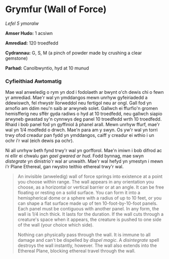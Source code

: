 # Grymfur (Wall of Force)

*Lefel 5 ymoralw*

**Amser Hudo:** 1 acsiwn

**Amrediad:** 120 troedfedd

**Cydrannau:** G, S, M (a pinch of powder made by crushing a clear gemstone)

**Parhad:** Canolbwyntio, hyd at 10  munud

### Cyfieithiad Awtomatig

Mae wal anweledig o rym yn dod i fodolaeth ar bwynt o'ch dewis chi o fewn yr amrediad. Mae'r wal yn ymddangos mewn unrhyw gyfeiriadedd a ddewiswch, fel rhwystr llorweddol neu fertigol neu ar ongl. Gall fod yn arnofio am ddim neu'n saib ar arwyneb solet. Gallwch ei ffurfio'n gromen hemisfferig neu sffêr gyda radiws o hyd at 10 troedfedd, neu gallwch siapio arwyneb gwastad sy'n cynnwys deg panel 10 troedfedd wrth 10 troedfedd. Rhaid i bob panel fod yn gyffiniol â phanel arall. Mewn unrhyw ffurf, mae'r wal yn 1/4 modfedd o drwch. Mae'n para am y swyn. Os yw'r wal yn torri trwy ofod creadur pan fydd yn ymddangos, caiff y creadur ei wthio i un ochr i'r wal (eich dewis pa ochr).

Ni all unrhyw beth fynd trwy'r wal yn gorfforol. Mae'n imiwn i bob difrod ac ni ellir ei chwalu gan *gael gwared ar hud*. Fodd bynnag, mae swyn *distegrate* yn dinistrio'r wal ar unwaith. Mae'r wal hefyd yn ymestyn i mewn i'r Plane Ethereal, gan rwystro teithio ethereal trwy'r wal.

>  An invisible (anweledig) wall of force springs into existence at a point you choose within range. The wall appears in any orientation you choose, as a horizontal or vertical barrier or at an angle. It can be free floating or resting on a solid surface. You can form it into a hemispherical dome or a sphere with a radius of up to 10 feet, or you can shape a flat surface made up of ten 10-foot-by-10-foot panels. Each panel must be contiguous with another panel. In any form, the wall is 1/4 inch thick. It lasts for the duration. If the wall cuts through a creature's space when it appears, the creature is pushed to one side of the wall (your choice which side).
>  
>  Nothing can physically pass through the wall. It is immune to all damage and can't be dispelled by *dispel magic*. A *disintegrate* spell destroys the wall instantly, however. The wall also extends into the Ethereal Plane, blocking ethereal travel through the wall.
